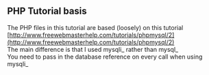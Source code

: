 ## PHP Tutorial basis

The PHP files in this tutorial are based (loosely) on this tutorial  
[http://www.freewebmasterhelp.com/tutorials/phpmysql/2](http://www.freewebmasterhelp.com/tutorials/phpmysql/2)  
The main difference is that I used mysqli_ rather than mysql_  
You need to pass in the database reference on every call when using mysqli_  